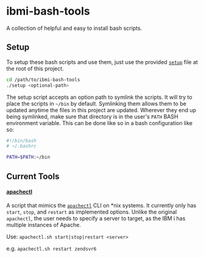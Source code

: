 # ibmi-bash-tools

A collection of helpful and easy to install bash scripts.

## Setup

To setup these bash scripts and use them, just use the provided [`setup`](setup) file at the root of this project.

```bash
cd /path/to/ibmi-bash-tools
./setup <optional-path>
```

The setup script accepts an option path to symlink the scripts. It will try to place the scripts in `~/bin` by default.
Symlinking them allows them to be updated anytime the files in this project are updated. Wherever they end up being
symlinked, make sure that directory is in the user's `PATH` BASH environment variable. This can be done like so in a
bash configuration like so:

```bash
#!/bin/bash
# ~/.bashrc

PATH=$PATH:~/bin
```

## Current Tools

#### [apachectl](bin/apachectl.sh)

A script that mimics the [`apachectl`](https://httpd.apache.org/docs/2.4/programs/apachectl.html) CLI on &ast;nix
systems. It currently only has `start`, `stop`, and `restart` as implemented options. Unlike the original `apachectl`,
the user needs to specify a server to target, as the IBM i has multiple instances of Apache.

Use: `apachectl.sh start|stop|restart <server>`

e.g. `apachectl.sh restart zendsvr6`
